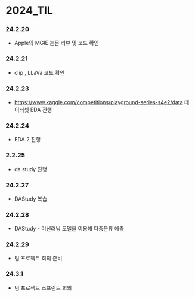 # 2024_TIL

### 24.2.20
- Apple의 MGIE 논문 리뷰 및 코드 확인
### 24.2.21
- clip , LLaVa 코드 확인
### 24.2.23
- https://www.kaggle.com/competitions/playground-series-s4e2/data 데이터셋 EDA 진행

### 24.2.24
- EDA 2 진행

### 2.2.25
- da study 진행

### 24.2.27
- DAStudy 복습

### 24.2.28
- DAStudy - 머신러닝 모델을 이용해 다중분류 예측

### 24.2.29
- 팀 프로젝트 회의 준비

### 24.3.1
- 팀 프로젝트 스프린트 회의
